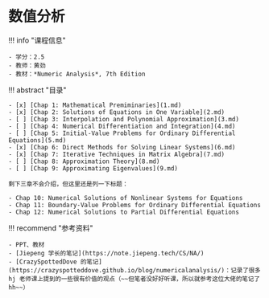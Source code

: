 # 数值分析

!!! info "课程信息"

    - 学分：2.5
    - 教师：黄劲
    - 教材：*Numeric Analysis*, 7th Edition


!!! abstract "目录"

    - [x] [Chap 1: Mathematical Premiminaries](1.md)
    - [x] [Chap 2: Solutions of Equations in One Variable](2.md)
    - [ ] [Chap 3: Interpolation and Polynomial Approximation](3.md)
    - [ ] [Chap 4: Numerical Differentiation and Integration](4.md)
    - [ ] [Chap 5: Initial-Value Problems for Ordinary Differential Equations](5.md)
    - [x] [Chap 6: Direct Methods for Solving Linear Systems](6.md)
    - [x] [Chap 7: Iterative Techniques in Matrix Algebra](7.md)
    - [ ] [Chap 8: Approximation Theory](8.md)
    - [ ] [Chap 9: Approximating Eigenvalues](9.md)

    剩下三章不会介绍，但这里还是列一下标题：

    - Chap 10: Numerical Solutions of Nonlinear Systems for Equations
    - Chap 11: Boundary-Value Problems for Ordinary Differential Equations
    - Chap 12: Numerical Solutions to Partial Differential Equations


!!! recommend "参考资料"

    - PPT、教材
    - [Jiepeng 学长的笔记](https://note.jiepeng.tech/CS/NA/)
    - [CrazySpottedDove 的笔记](https://crazyspotteddove.github.io/blog/numericalanalysis/)：记录了很多 hj 老师课上提到的一些很有价值的观点（~~但笔者没好好听课，所以就参考这位大佬的笔记了hh~~）